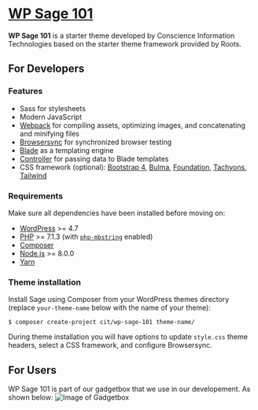 # [WP Sage 101](https://conscienceit2018.wixsite.com/website-1/copy-of-moodle)

**WP Sage 101** is a starter theme developed by Conscience Information Technologies based on the starter theme framework provided by Roots. 


## For Developers

### Features

* Sass for stylesheets
* Modern JavaScript
* [Webpack](https://webpack.github.io/) for compiling assets, optimizing images, and concatenating and minifying files
* [Browsersync](http://www.browsersync.io/) for synchronized browser testing
* [Blade](https://laravel.com/docs/5.6/blade) as a templating engine
* [Controller](https://github.com/soberwp/controller) for passing data to Blade templates
* CSS framework (optional): [Bootstrap 4](https://getbootstrap.com/), [Bulma](https://bulma.io/), [Foundation](https://foundation.zurb.com/), [Tachyons](http://tachyons.io/), [Tailwind](https://tailwindcss.com/)

### Requirements

Make sure all dependencies have been installed before moving on:

* [WordPress](https://wordpress.org/) >= 4.7
* [PHP](https://secure.php.net/manual/en/install.php) >= 7.1.3 (with [`php-mbstring`](https://secure.php.net/manual/en/book.mbstring.php) enabled)
* [Composer](https://getcomposer.org/download/)
* [Node.js](http://nodejs.org/) >= 8.0.0
* [Yarn](https://yarnpkg.com/en/docs/install)

### Theme installation

Install Sage using Composer from your WordPress themes directory (replace `your-theme-name` below with the name of your theme):

```shell
$ composer create-project cit/wp-sage-101 theme-name/
```

During theme installation you will have options to update `style.css` theme headers, select a CSS framework, and configure Browsersync.

## For Users
WP Sage 101 is part of our gadgetbox that we use in our developement. As shown below:
![Image of Gadgetbox](https://github.com/ketancit/gallery/blob/master/img_01.jpg)